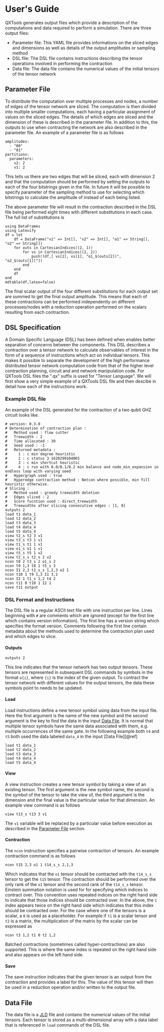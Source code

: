 # User's Guide

QXTools generates output files which provide a description of the computations and data
required to perform a simulation. There are three output files:

- Parameter file: This YAML file provides informations on the sliced edges and dimensions as well
as details of the output amplitudes or sampling method
- DSL file: The DSL file contains instructions describing the tensor operations involved in
performing the contraction
- Data file: The data file contains the numerical values of the initial tensors of the tensor
network

## Parameter File
To distribute the computation over multiple processes and nodes, a number of edges of the tensor
network are sliced. The computation is then divided into multiple smaller computations, each
having a particular assignment of values on the sliced edges. The details of which edges are sliced
and the dimension of these is described in the parameter file. In addition to this, the outputs
to use when contracting the network are also described in the parameter file. An example of a parameter
file is as follows

```
amplitudes:
  - "00"
  - "01"
partitions:
  parameters:
    v2: 2
    v1: 2
```

This tells us there are two edges that will be sliced, each with dimension 2 and that the computation
should be performed by setting the outputs to each of the four bitstrings given in the file. In future
it will be possible to specify parameter of the sampling method to use for selecting which bitstrings
to calculate the amplitude of instead of each being listed.

The above parameter file will result in the contraction described in the DSL file being performed eight times
with different substitutions in each case. The full list of substitutions is

```@eval
using DataFrames
using Latexify
df = let
    df = DataFrame("v1" => Int[], "v2" => Int[], "o1" => String[], "o2" => String[])
    for outs in CartesianIndices((2, 1))
        for vs in CartesianIndices((2, 2))
            push!(df,[ vs[2], vs[1], "o1_$(outs[2])", "o2_$(outs[1])"])
        end
    end
    df
end
mdtable(df,latex=false)
```

The final scalar output of the four different substitutions for each output set are summed to get the
final output amplitude. This means that each of these contractions can be performed independently on
different processes/nodes with a reduction operation performed on the scalars resulting from each contraction.

## DSL Specification

A Domain Specific Language (DSL) has been defined when enables better separation
of concerns between the components. This DSL describes a contraction over a tensor
network to calculate observables of interest in the form of a sequence of instructions
which act on individual tensors. This makes it possible to separate the development
of the high performance distributed tensor network computation code from that of the
higher level contraction planning, circuit and and network manipulation code. For QXTools
DSL files the ".qx" suffix is used for "Tensor Language". We will first show a very
simple example of a QXTools DSL file and then descibe in detail how each of the
instructions work.

### Example DSL file

An example of the DSL generated for the contraction of a two qubit GHZ circuit looks like.

```
# version: 0.3.0
# Determination of contraction plan :
#   Method used : flow cutter
#   Treewidth : 2
#   Time allocated : 30
#   Seed used : -1
#   Returned metadata :
#     1 : c min degree heuristic
#     2 : c status 3 1620299104065
#     3 : c min shortcut heuristic
#     4 : c run with 0.0/0.1/0.2 min balance and node_min_expansion in endless loop with varying seed
#   Hypergraph used : true
#   Hyperedge contraction method : Netcon where possible, min fill heuristic otherwise.
# Slicing :
#   Method used : greedy treewidth deletion
#   Edges sliced : 2
#   Score fucntion used : direct_treewidth
#   Treewidths after slicing consecutive edges : [1, 0]
outputs 2
load t1 data_1
load t2 data_2
load t3 data_3
load t4 data_4
load t5 data_4
view t2_s t2 3 v1
view t3_s t3 1 v1
view t1_s t1 1 v1
view o1_s o1 1 v1
view t5_s t5 1 v2
view t2_s_s t2_s 2 v2
ncon t8 2 t3_s 2 o1_s 2
ncon t9 1,3 t8 1 t5_s 3
ncon I1 2,3 t2_s_s 1,2,3 o2 1
ncon t10 1 t9 1,3 I1 3,1
ncon I2 1 t1_s 1,2 t4 2
ncon t11 0 t10 1 I2 1
save t11 output
```

### DSL Format and Instructions

The DSL file is a regular ASCII text file with one instruction per line. Lines beginning with `#` are comments which are
ignored (except for the first line which contains version information). The first line has a version string
which specifies the format version. Comments following the first line contain metadata about the methods used
to determine the contraction plan used and which edges to slice.

#### Outputs
```
outputs 2
```

This line indicates that the tensor network has two output tensors. These tensors are represented in subsequent DSL
commands by symbols in the format `o{i}`, where `{i}` is the index of the given output.
To contract the tensor network with different values for the output tensors, the data these symbols point to needs to be updated.

#### Load

Load instructions define a new tensor symbol using data from the input file. Here the first argument is the
name of the new symbol and the second argument is the key to find the data in the input [Data File](@ref).
It is normal that multiple tensor symbols have the same data associated with them, e.g. multiple occurrences of the same
gate. In the following example both `t4` and `t5` both used the data labeled `data_4` in the input [Data File][@ref]

```
load t1 data_1
load t2 data_2
load t3 data_3
load t4 data_4
load t5 data_4
```

#### View

A view instruction creates a new tensor symbol by taking a view of an existing tensor.
The first argument is the new symbol name, the second is the symbol of the tensor to take
the view of, the third argument is the dimension and the final value is the particular value
for that dimension. An example view command is as follows

```
view t13_s t13 3 v1
```

The `v1` variable will be replaced by a particular value before execution as described in
the [Parameter File](@ref) section.

#### Contraction

The `ncon` instruction specifies a pairwise contraction of tensors.
An example contraction command is as follows

```
ncon t15 2,3 o1 1 t14_s_s 2,1,3
```

Which indicates that the `o1` tensor should be contracted with the `t14_s_s` tensor to get the `t15` tensor.
The contraction should be performed over the only rank of the `o1` tensor and the second rank of the `t14_s_s` tensor.
Einstein summation notation is used for for specifying which indices to contract over.
This convention uses repeated indices on the right hand side to indicate that those indices should be contracted over.
In the above, the `1` index appears twice on the right hand side which indicates that this index should be contracted over.
For the case where one of the tensors is a scalar, a `0` is used as a placeholder.
For example if `t1` is a scalar tensor and `t2` is a matrix,
the multiplication of the matrix by the scalar can be expressed as

```
ncon t3 1,2 t1 0 t2 1,2
```

Batched contractions (sometimes called hyper-contractions) are also supported. This is where the same index
is repeated on the right hand side and also appears on the left hand side.

#### Save

The save instruction indicates that the given tensor is an output from the contraction and provides a label for this.
The value of this tensor will then be used in a reduction operation and/or written to the output file.


## Data File

The data file is a [JLD](https://github.com/JuliaIO/JLD.jl) file and contains the numerical values of the initial tensors.
Each tensor is stored as a multi-dimensional array with a data label that is referenced in `load` commands of the DSL file.
